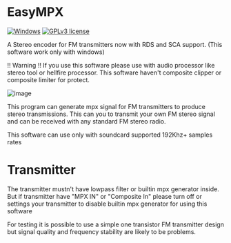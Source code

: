 # EasyMPX
[![Windows](https://badgen.net/badge/icon/windows?icon=windows&label)](https://microsoft.com/windows/)
[![GPLv3 license](https://img.shields.io/badge/License-GPLv3-blue.svg)](http://perso.crans.org/besson/LICENSE.html)

A Stereo encoder for FM transmitters now with RDS and SCA support. (This software work only with windows)

!! Warning !! If you use this software please use with audio processor like stereo tool or hellfire processor. This software haven't composite clipper or composite limiter for protect.

![image](https://github.com/damp11113/FM-MPX-Processor/assets/64675096/f4fe9d1e-4908-4ddb-9038-80327d59091a)

This program can generate mpx signal for FM transmitters to produce stereo transmissions. 
This can you to transmit your own FM stereo signal and can be received with any standard FM stereo radio. 

This software can use only with soundcard supported 192Khz+ samples rates 

# Transmitter
The transmitter mustn't have lowpass filter or builtin mpx generator inside. But if transmitter have "MPX IN" or "Composite In" please turn off or settings your transmitter to disable builtin mpx generator for using this software

For testing it is possible to use a simple one transistor FM transmitter design but signal quality and frequency stability are likely to be problems.
